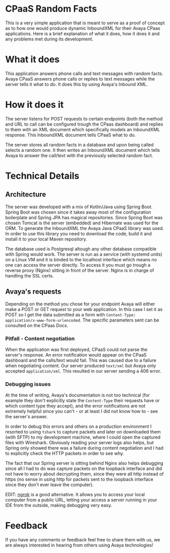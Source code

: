 # CPaaS Random Facts
This is a very simple application that is meant to serve as a proof of concept as to how one would produce dynamic InboundXML for their Avaya CPaas applications.
Here is a brief explanation of what it does, how it does it and any problems met during its development.

# What it does
This application answers phone calls and text messages with random facts. Avaya CPaaS answers phone calls or replies to text messages while
the server tells it what to do. It does this by using Avaya's Inbound XML.

# How it does it
The server listens for POST requests to certain endpoints (both the method and URL to call can be configured trough the CPaas dashboard) and replies to them with
an XML document which specifically models an InboundXML response. This InboundXML document tells CPaaS what to do. 

The server stores all random facts in a database and upon being called selects a random one. It then writes an
InboundXML document which tells Avaya to answer the call/text with the previously selected random fact.

# Technical Details
## Architecture
The server was developed with a mix of Kotlin/Java using Spring Boot. Spring Boot was chosen since it takes away most of the configuration boilerplate and
Spring JPA has magical repositories. Since Spring Boot was chosen Tomcat is the server (embedded) and Hibernate was used for the ORM. To generate the InboundXML
the Avaya Java CPaaS library was used. In order to use this library you need to download the code, build it and install it to your local Maven repository. 

The database used is Postgresql altough any other database compatible with Spring would work. The server is run as a service (with systemd units) on a Linux VM 
and it is binded to the localhost interface which means no one can access the server directly. To access it you must go trough a reverse proxy (Nginx) sitting in
front of the server. Nginx is in charge of handling the SSL certs. 

## Avaya's requests
Depending on the method you chose for your endpoint Avaya will either make a POST or GET request to your web application. In this case I set it as POST so I get the
data submitted as a form with `Content-Type: application/x-www-form-urlencoded`. The specific parameters sent can be consulted on the CPaas Docs.

### Pitfall - Content negotiation
When the application was first deployed, CPaaS could not parse the server's response. An error notification would appear on the CPaaS dashboard and the calls/text
would fail. This was caused due to a failure when negotiating content. Our server produced `text/xml` but Avaya only accepted `application/xml`. This resulted in our
server sending a 406 error. 

### Debugging issues
At the time of writing, Avaya's documentation is not too technical (for example they don't explicitly state the `Content-Type` their requests have or which
content type they accept), and the error notifications are not extremely helpful since you can't - or at least I did not know how to - see the server's
answer.

In order to debug this errors and others on a production environment I resorted to using `tshark` to capture packets and later on downloaded them (with SFTP)
to my development machine, where I could open the captured files with Wireshark. Obviously reading your server logs also helps, but Spring only showed
there was a failure during content negotiation and I had to explicitly check the HTTP packets in order to see why. 

The fact that our Spring server is sitting behind Nginx also helps debugging since all I had to do was capture packets on the loopback interface and
did not have to worry about decrypting them, since they were all http instead of https (no sense in using http for packets sent to the loopback interface
since they don't ever leave the computer).

EDIT: [ngrok](https://ngrok.com/) is a good alternative. It allows you to access your local computer from a public URL, letting your access a server running in your IDE from the outside, making debugging very easy.

# Feedback
If you have any comments or feedback feel free to share them with us, we are always interested in hearing from others using Avaya technologies!
